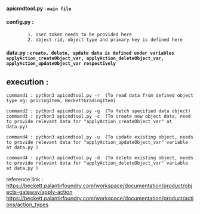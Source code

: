 #### apicmdtool.py : `main file`

#### config.py :
            1. User token needs to be provided here
            2. object rid, object type and primary key is defined here
#### data.py : `create, delete, update data is defined under variables applyAction_createObject_var, applyAction_deleteObject_var, applyAction_updateObject_var respectively`

## execution :
`command1 : python3 apicmdtool.py -r  (To read data from defined object type eg: pricingitem, BeckettGradingItem)`

`command2 : python3 apicmdtool.py -g  (To fetch specified data object)`
`command3 : python3 apicmdtool.py -c  (To create new object data, need to provide relevant data for "applyAction_createObject_var" at data.py)`

`command4 : python3 apicmdtool.py -u  (To update existing object, needs to provide relevant data for "applyAction_updateObject_var" variable  at data.py )`

`command4 : python3 apicmdtool.py -d  (To delete existing object, needs to provide relevant data for "applyAction_deleteObject_var" variable  at data.py )`



reference link :
https://beckett.palantirfoundry.com/workspace/documentation/product/objects-gateway/apply-action
https://beckett.palantirfoundry.com/workspace/documentation/product/actions/action_types

